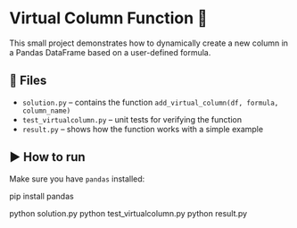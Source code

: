 # Virtual Column Function 🧮

This small project demonstrates how to dynamically create a new column in a Pandas DataFrame based on a user-defined formula.

## 🔧 Files

- `solution.py` – contains the function `add_virtual_column(df, formula, column_name)`
- `test_virtualcolumn.py` – unit tests for verifying the function
- `result.py` – shows how the function works with a simple example

## ▶️ How to run

Make sure you have `pandas` installed:

pip install pandas

python solution.py
python test_virtualcolumn.py
python result.py
